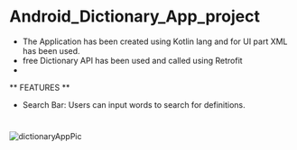 # Android_Dictionary_App_project
* The Application has been created using Kotlin lang and for UI part XML has been used.
* free Dictionary API has been used and called using Retrofit
* 
** FEATURES **
* Search Bar: Users can input words to search for definitions.
#
#
![dictionaryAppPic](https://github.com/user-attachments/assets/3333625c-ff83-48b0-9c98-950b712be2a6)
